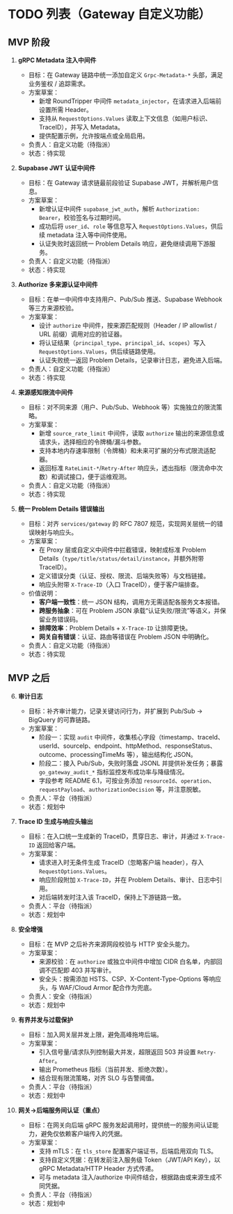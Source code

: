 # TODO 列表（Gateway 自定义功能）

## MVP 阶段

1. **gRPC Metadata 注入中间件**
   - 目标：在 Gateway 链路中统一添加自定义 `Grpc-Metadata-*` 头部，满足业务鉴权 / 追踪需求。
   - 方案草案：
     - 新增 RoundTripper 中间件 `metadata_injector`，在请求进入后端前设置所需 Header。
     - 支持从 `RequestOptions.Values` 读取上下文信息（如用户标识、TraceID），并写入 Metadata。
     - 提供配置示例，允许按端点或全局启用。
   - 负责人：自定义功能（待指派）
   - 状态：待实现

2. **Supabase JWT 认证中间件**
   - 目标：在 Gateway 请求链最前段验证 Supabase JWT，并解析用户信息。
   - 方案草案：
     - 新增认证中间件 `supabase_jwt_auth`，解析 `Authorization: Bearer`，校验签名与过期时间。
     - 成功后将 `user_id`、`role` 等信息写入 `RequestOptions.Values`，供后续 metadata 注入等中间件使用。
     - 认证失败时返回统一 Problem Details 响应，避免继续调用下游服务。
   - 负责人：自定义功能（待指派）
   - 状态：待实现

3. **Authorize 多来源认证中间件**
   - 目标：在单一中间件中支持用户、Pub/Sub 推送、Supabase Webhook 等三方来源校验。
   - 方案草案：
     - 设计 `authorize` 中间件，按来源匹配规则（Header / IP allowlist / URL 前缀）调用对应的验证器。
     - 将认证结果（`principal_type`、`principal_id`、`scopes`）写入 `RequestOptions.Values`，供后续链路使用。
     - 认证失败统一返回 Problem Details，记录审计日志，避免进入后端。
   - 负责人：自定义功能（待指派）
   - 状态：待实现

4. **来源感知限流中间件**
   - 目标：对不同来源（用户、Pub/Sub、Webhook 等）实施独立的限流策略。
   - 方案草案：
     - 新增 `source_rate_limit` 中间件，读取 `authorize` 输出的来源信息或请求头，选择相应的令牌桶/漏斗参数。
     - 支持本地内存速率限制（令牌桶）和未来可扩展的分布式限流适配器。
     - 返回标准 `RateLimit-*`/`Retry-After` 响应头，透出指标（限流命中次数）和调试接口，便于运维观测。
   - 负责人：自定义功能（待指派）
   - 状态：待实现

5. **统一 Problem Details 错误输出**
   - 目标：对齐 `services/gateway` 的 RFC 7807 规范，实现网关层统一的错误映射与响应头。
   - 方案草案：
     - 在 Proxy 层或自定义中间件中拦截错误，映射成标准 Problem Details（`type/title/status/detail/instance`，并额外附带 TraceID）。
     - 定义错误分类（认证、授权、限流、后端失败等）与文档链接。
     - 响应头附带 `X-Trace-ID`（入口 TraceID），便于客户端排查。
   - 价值说明：
     - **客户端一致性**：统一 JSON 结构，调用方无需适配各服务文本报错。
     - **跨服务抽象**：可在 Problem JSON 承载“认证失败/限流”等语义，并保留业务错误码。
     - **排障效率**：Problem Details + `X-Trace-ID` 让排障更快。
     - **网关自有错误**：认证、路由等错误在 Problem JSON 中明确化。
   - 负责人：自定义功能（待指派）
   - 状态：待实现

## MVP 之后

6. **审计日志**
   - 目标：补齐审计能力，记录关键访问行为，并扩展到 Pub/Sub → BigQuery 的可靠链路。
   - 方案草案：
     - 阶段一：实现 `audit` 中间件，收集核心字段（timestamp、traceId、userId、sourceIp、endpoint、httpMethod、responseStatus、outcome、processingTimeMs 等），输出结构化 JSON。
     - 阶段二：接入 Pub/Sub，失败时落盘 JSONL 并提供补发任务；暴露 `go_gateway_audit_*` 指标监控发布成功率与降级情况。
     - 字段参考 README 6.1，可按业务添加 `resourceId`、`operation`、`requestPayload`、`authorizationDecision` 等，并注意脱敏。
   - 负责人：平台（待指派）
   - 状态：规划中

7. **Trace ID 生成与响应头输出**
   - 目标：在入口统一生成新的 TraceID，贯穿日志、审计，并通过 `X-Trace-ID` 返回给客户端。
   - 方案草案：
     - 请求进入时无条件生成 TraceID（忽略客户端 header），存入 `RequestOptions.Values`。
     - 响应阶段附加 `X-Trace-ID`，并在 Problem Details、审计、日志中引用。
     - 对后端转发时注入该 TraceID，保持上下游链路一致。
   - 负责人：平台（待指派）
   - 状态：规划中

8. **安全增强**
   - 目标：在 MVP 之后补齐来源网段校验与 HTTP 安全头能力。
   - 方案草案：
     - 来源校验：在 `authorize` 或独立中间件中增加 CIDR 白名单，内部回调不匹配即 403 并写审计。
     - 安全头：按需添加 HSTS、CSP、X-Content-Type-Options 等响应头，与 WAF/Cloud Armor 配合作为兜底。
   - 负责人：安全（待指派）
   - 状态：规划中

9. **有界并发与过载保护**
   - 目标：加入网关层并发上限，避免高峰拖垮后端。
   - 方案草案：
     - 引入信号量/请求队列控制最大并发，超限返回 503 并设置 `Retry-After`。
     - 输出 Prometheus 指标（当前并发、拒绝次数）。
     - 结合现有限流策略，对齐 SLO 与告警阈值。
   - 负责人：平台（待指派）
   - 状态：规划中

10. **网关→后端服务间认证（重点）**
    - 目标：在网关向后端 gRPC 服务发起调用时，提供统一的服务间认证能力，避免仅依赖客户端传入的凭据。
    - 方案草案：
      - 支持 mTLS：在 `tls_store` 配置客户端证书，后端启用双向 TLS。
      - 支持自定义凭据：在转发前注入服务级 Token（JWT/API Key），以 gRPC Metadata/HTTP Header 方式传递。
      - 可与 metadata 注入/authorize 中间件结合，根据路由或来源生成不同凭据。
    - 负责人：平台（待指派）
    - 状态：规划中
